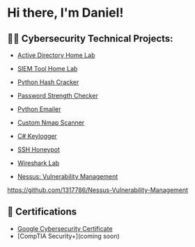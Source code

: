<h1>Hi there, I'm Daniel!</h1>

<h2>👨‍💻 Cybersecurity Technical Projects:</h2>


- [Active Directory Home Lab](https://github.com/1317786/ActiveDirectoryLab)

- [SIEM Tool Home Lab](https://github.com/1317786/SIEMHomeLab)
  
- [Python Hash Cracker](https://github.com/1317786/Python-Hash-Cracker)

- [Password Strength Checker](https://github.com/1317786/Password-Strength-Checker)

- [Python Emailer](https://github.com/1317786/Python-Emailer-)

- [Custom Nmap Scanner](https://github.com/1317786/Custom-Nmap-Scanner)

- [C# Keylogger](https://github.com/1317786/Keylogger)

- [SSH Honeypot](https://github.com/1317786/SSH-Honeypot)

- [Wireshark Lab](https://github.com/1317786/Wireshark-Lab)

- [Nessus: Vulnerability Management](https://github.com/1317786/Nessus-Vulnerability-Management)




https://github.com/1317786/Nessus-Vulnerability-Management






  

<h2>📝 Certifications</h2>


- [Google Cybersecurity Certificate](https://www.credly.com/badges/aba3ca12-6933-42ec-8a87-e0061fe98b4b/public_url)
- [CompTIA Security+](coming soon)

